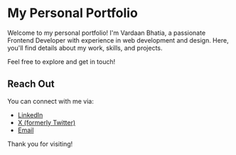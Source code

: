 # My Personal Portfolio

Welcome to my personal portfolio! I'm Vardaan Bhatia, a passionate Frontend Developer with experience in web development and design. Here, you'll find details about my work, skills, and projects.

Feel free to explore and get in touch!

## Reach Out

You can connect with me via:

- [LinkedIn](https://www.linkedin.com/in/vardaan-bhatia-028446203/)
- [X (formerly Twitter)](https://x.com/vardaanbhatia__)
- [Email](mailto:vardaanbhatia55@gmail.com)

Thank you for visiting!
